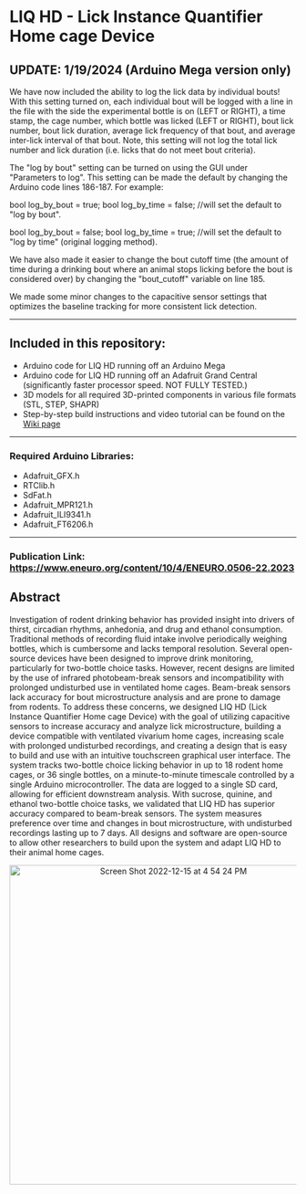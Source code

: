 # LIQ HD - Lick Instance Quantifier Home cage Device 

## UPDATE: 1/19/2024 (Arduino Mega version only)

We have now included the ability to log the lick data by individual bouts! With this setting turned on, each individual bout will be logged with a line in the file with the side the experimental bottle is on (LEFT or RIGHT), a time stamp, the cage number, which bottle was licked (LEFT or RIGHT), bout lick number, bout lick duration, average lick frequency of that bout, and average inter-lick interval of that bout. Note, this setting will not log the total lick number and lick duration (i.e. licks that do not meet bout criteria).

The "log by bout" setting can be turned on using the GUI under "Parameters to log". This setting can be made the default by changing the Arduino code lines 186-187. For example:

bool log_by_bout = true; 
bool log_by_time = false;
//will set the default to "log by bout".

bool log_by_bout = false; 
bool log_by_time = true;
//will set the default to "log by time" (original logging method).

We have also made it easier to change the bout cutoff time (the amount of time during a drinking bout where an animal stops licking before the bout is considered over) by changing the "bout_cutoff" variable on line 185.

We made some minor changes to the capacitive sensor settings that optimizes the baseline tracking for more consistent lick detection.

------------------------------------------------------------------

## Included in this repository:
  - Arduino code for LIQ HD running off an Arduino Mega
  - Arduino code for LIQ HD running off an Adafruit Grand Central (significantly faster processor speed. NOT FULLY TESTED.)
  - 3D models for all required 3D-printed components in various file formats (STL, STEP, SHAPR)
  - Step-by-step build instructions and video tutorial can be found on the [Wiki page](https://github.com/nickpetersen93/LIQ_HD/wiki/LIQ-HD---Step-by-Step-Tutorial "LIQ HD - Step-by-Step Tutorial")
  
------------------------------------------------------------------

### Required Arduino Libraries:
  - Adafruit_GFX.h
  - RTClib.h
  - SdFat.h
  - Adafruit_MPR121.h
  - Adafruit_ILI9341.h
  - Adafruit_FT6206.h
  
------------------------------------------------------------------

### Publication Link: https://www.eneuro.org/content/10/4/ENEURO.0506-22.2023


## Abstract

Investigation of rodent drinking behavior has provided insight into drivers of thirst, circadian rhythms, anhedonia, and drug and ethanol consumption. Traditional methods of recording fluid intake involve periodically weighing bottles, which is cumbersome and lacks temporal resolution. Several open-source devices have been designed to improve drink monitoring, particularly for two-bottle choice tasks. However, recent designs are limited by the use of infrared photobeam-break sensors and incompatibility with prolonged undisturbed use in ventilated home cages. Beam-break sensors lack accuracy for bout microstructure analysis and are prone to damage from rodents. To address these concerns, we designed LIQ HD (Lick Instance Quantifier Home cage Device) with the goal of utilizing capacitive sensors to increase accuracy and analyze lick microstructure, building a device compatible with ventilated vivarium home cages, increasing scale with prolonged undisturbed recordings, and creating a design that is easy to build and use with an intuitive touchscreen graphical user interface. The system tracks two-bottle choice licking behavior in up to 18 rodent home cages, or 36 single bottles, on a minute-to-minute timescale controlled by a single Arduino microcontroller. The data are logged to a single SD card, allowing for efficient downstream analysis. With sucrose, quinine, and ethanol two-bottle choice tasks, we validated that LIQ HD has superior accuracy compared to beam-break sensors. The system measures preference over time and changes in bout microstructure, with undisturbed recordings lasting up to 7 days. All designs and software are open-source to allow other researchers to build upon the system and adapt LIQ HD to their animal home cages.


<p align="center">
<img width="560" alt="Screen Shot 2022-12-15 at 4 54 24 PM" src="https://user-images.githubusercontent.com/86747820/207975271-d024acc4-405c-4381-a1c6-2fc56d0128fb.png">
</p>
